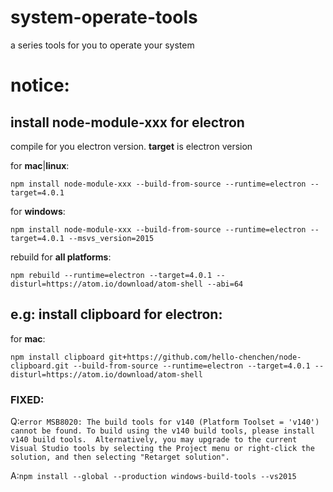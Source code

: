 # system-operate-tools
a series tools for you to operate your system

# notice:
## install node-module-xxx for electron
compile for you electron version. **target** is electron version

for **mac**|**linux**:

`npm install node-module-xxx --build-from-source --runtime=electron --target=4.0.1`

for **windows**:

`npm install node-module-xxx --build-from-source --runtime=electron --target=4.0.1 --msvs_version=2015`

rebuild for **all platforms**:

`npm rebuild --runtime=electron --target=4.0.1 --disturl=https://atom.io/download/atom-shell --abi=64`

## e.g: install clipboard for electron:
for **mac**:

`npm install clipboard git+https://github.com/hello-chenchen/node-clipboard.git --build-from-source --runtime=electron --target=4.0.1 --disturl=https://atom.io/download/atom-shell`

### FIXED:
Q:`error MSB8020: The build tools for v140 (Platform Toolset = 'v140') cannot be found. To build using the v140 build tools, please install v140 build tools.  Alternatively, you may upgrade to the current Visual Studio tools by selecting the Project menu or right-click the solution, and then selecting "Retarget solution".`

A:`npm install --global --production windows-build-tools --vs2015`